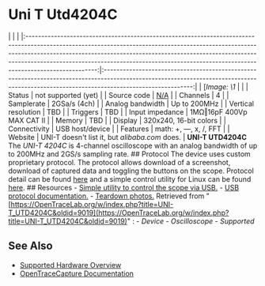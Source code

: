 # Uni T Utd4204C
| | | |:----------------------------------------------------------------------------------------------------------------------------------------------------------------------------------------------------------------------------------------------------------------------------------------------------------------------------------------------:|:----------------------------------------------------------------------------------------------------------------------------------------------------------------------------------------:| | [*Image: \1* | | | Status | not supported (yet) | | Source code | [N/A](http://github.com/OpenTraceLab/?p=OpenTraceCapture.git;a=tree;f=src/hardware/N/A) | | Channels | 4 | | Samplerate | 2GSa/s (4ch) | | Analog bandwidth | Up to 200MHz | | Vertical resolution | TBD | | Triggers | TBD | | Input impedance | 1MΩ‖16pF 400Vp MAX CAT II | | Memory | TBD | | Display | 320x240, 16-bit colors | | Connectivity | USB host/device | | Features | math: +, —, x, /, FFT | | Website | UNI-T doesn't list it, but *alibaba.com* does. | **UNI-T UTD4204C** The *UNI-T 4204C* is 4-channel oscilloscope with an analog bandwidth of up to 200MHz and 2GS/s sampling rate. ## Protocol The device uses custom proprietary protocol. The protocol allows download of a screenshot, download of captured data and toggling the buttons on the scope. Protocol detail can be found [here](http://twilight.ponies.cz/scope.txt) and a simple control utility for Linux can be found [here](http://twilight.ponies.cz/uni-t-control.tar). ## Resources \- [Simple utility to control the scope via USB.](http://twilight.ponies.cz/uni-t-control.tar) \- [USB protocol documentation.](http://twilight.ponies.cz/scope.txt) \- [Teardown photos.](https://plus.google.com/photos/117418816874018560025/albums/5963246253739868289)
Retrieved from "[https://OpenTraceLab.org/w/index.php?title=UNI-T_UTD4204C&oldid=9019](https://OpenTraceLab.org/w/index.php?title=UNI-T_UTD4204C&oldid=9019)"
: \- *Device* \- *Oscilloscope* \- *Supported*
## See Also
- [Supported Hardware Overview](../supported-hardware.md)
- [OpenTraceCapture Documentation](../../opentracecapture/overview.md)

